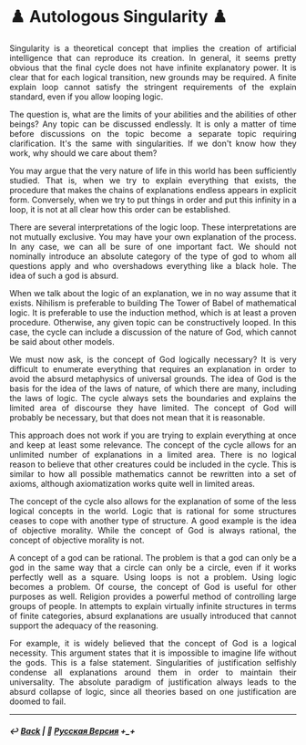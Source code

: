 # ♟️ Autologous Singularity ♟️
<p align="justify">Singularity is a theoretical concept that implies the creation of artificial intelligence that can reproduce its creation. In general, it seems pretty obvious that the final cycle does not have infinite explanatory power. It is clear that for each logical transition, new grounds may be required. A finite explain loop cannot satisfy the stringent requirements of the explain standard, even if you allow looping logic.</p>

<p align="justify">The question is, what are the limits of your abilities and the abilities of other beings? Any topic can be discussed endlessly. It is only a matter of time before discussions on the topic become a separate topic requiring clarification. It's the same with singularities. If we don't know how they work, why should we care about them?</p>

<p align="justify">You may argue that the very nature of life in this world has been sufficiently studied. That is, when we try to explain everything that exists, the procedure that makes the chains of explanations endless appears in explicit form. Conversely, when we try to put things in order and put this infinity in a loop, it is not at all clear how this order can be established.</p>

<p align="justify">There are several interpretations of the logic loop. These interpretations are not mutually exclusive. You may have your own explanation of the process. In any case, we can all be sure of one important fact. We should not nominally introduce an absolute category of the type of god to whom all questions apply and who overshadows everything like a black hole. The idea of such a god is absurd.</p>

<p align="justify">When we talk about the logic of an explanation, we in no way assume that it exists. Nihilism is preferable to building The Tower of Babel of mathematical logic. It is preferable to use the induction method, which is at least a proven procedure. Otherwise, any given topic can be constructively looped. In this case, the cycle can include a discussion of the nature of God, which cannot be said about other models.

<p align="justify">We must now ask, is the concept of God logically necessary? It is very difficult to enumerate everything that requires an explanation in order to avoid the absurd metaphysics of universal grounds. The idea of God is the basis for the idea of the laws of nature, of which there are many, including the laws of logic. The cycle always sets the boundaries and explains the limited area of discourse they have limited. The concept of God will probably be necessary, but that does not mean that it is reasonable.</p>

<p align="justify">This approach does not work if you are trying to explain everything at once and keep at least some relevance. The concept of the cycle allows for an unlimited number of explanations in a limited area. There is no logical reason to believe that other creatures could be included in the cycle. This is similar to how all possible mathematics cannot be rewritten into a set of axioms, although axiomatization works quite well in limited areas.</p>

<p align="justify">The concept of the cycle also allows for the explanation of some of the less logical concepts in the world. Logic that is rational for some structures ceases to cope with another type of structure. A good example is the idea of objective morality. While the concept of God is always rational, the concept of objective morality is not.</p>

<p align="justify">A concept of a god can be rational. The problem is that a god can only be a god in the same way that a circle can only be a circle, even if it works perfectly well as a square. Using loops is not a problem. Using logic becomes a problem. Of course, the concept of God is useful for other purposes as well. Religion provides a powerful method of controlling large groups of people. In attempts to explain virtually infinite structures in terms of finite categories, absurd explanations are usually introduced that cannot support the adequacy of the reasoning.</p>

<p align="justify">For example, it is widely believed that the concept of God is a logical necessity. This argument states that it is impossible to imagine life without the gods. This is a false statement. Singularities of justification selfishly condense all explanations around them in order to maintain their universality. The absolute paradigm of justification always leads to the absurd collapse of logic, since all theories based on one justification are doomed to fail.</p>

***

##### ↩️ [Back](index.md) | 🌻 [Русская Версия](autologous-2.md) +_+

